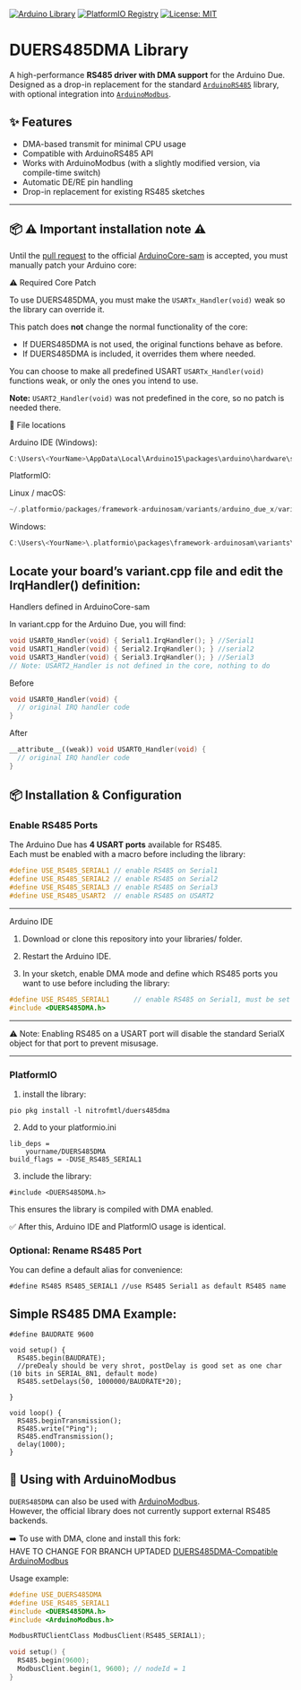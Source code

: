 [![Arduino Library](https://www.ardu-badge.com/badge/DUERS485DMA.svg?version=1.0.0)](https://www.ardu-badge.com/DUERS485DMA)
[![PlatformIO Registry](https://badges.registry.platformio.org/packages/yourname/library/DUERS485DMA.svg)](https://registry.platformio.org/libraries/yourname/DUERS485DMA)
[![License: MIT](https://img.shields.io/badge/License-MIT-yellow.svg)](LICENSE.md)

# DUERS485DMA Library

A high-performance **RS485 driver with DMA support** for the Arduino Due.  
Designed as a drop-in replacement for the standard [`ArduinoRS485`](https://www.arduino.cc/en/Reference/ArduinoRS485) library, with optional integration into [`ArduinoModbus`](https://www.arduino.cc/en/Reference/ArduinoModbus).  

## ✨ Features
- DMA-based transmit for minimal CPU usage  
- Compatible with ArduinoRS485 API  
- Works with ArduinoModbus (with a slightly modified version, via compile-time switch)  
- Automatic DE/RE pin handling  
- Drop-in replacement for existing RS485 sketches  

---

## 📦 ⚠️ Important installation note ⚠️

Until the [pull request](https://github.com/arduino/ArduinoCore-sam/pull/152) to the official [ArduinoCore-sam](https://github.com/arduino/ArduinoCore-sam) is accepted, you must manually patch your Arduino core:

⚠️ Required Core Patch

To use DUERS485DMA, you must make the `USARTx_Handler(void)` weak so the library can override it.

This patch does **not** change the normal functionality of the core:

- If DUERS485DMA is not used, the original functions behave as before.  
- If DUERS485DMA is included, it overrides them where needed.  

You can choose to make all predefined USART `USARTx_Handler(void)` functions weak, or only the ones you intend to use.  

**Note:** `USART2_Handler(void)` was not predefined in the core, so no patch is needed there.

📂 File locations

Arduino IDE (Windows):
```cpp
C:\Users\<YourName>\AppData\Local\Arduino15\packages\arduino\hardware\sam\1.6.12\variants\arduino_due_x\variant.cpp
```

PlatformIO:

Linux / macOS:
```cpp
~/.platformio/packages/framework-arduinosam/variants/arduino_due_x/variant.cpp
```

Windows:
```cpp
C:\Users\<YourName>\.platformio\packages\framework-arduinosam\variants\arduino_due_x\variant.cpp
```

## Locate your board’s variant.cpp file and edit the IrqHandler() definition:

Handlers defined in ArduinoCore-sam

In variant.cpp for the Arduino Due, you will find:
```cpp
void USART0_Handler(void) { Serial1.IrqHandler(); } //Serial1
void USART1_Handler(void) { Serial2.IrqHandler(); } //serial2
void USART3_Handler(void) { Serial3.IrqHandler(); } //Serial3
// Note: USART2_Handler is not defined in the core, nothing to do
```

Before
```cpp
void USART0_Handler(void) {
  // original IRQ handler code
}
```

After
```cpp
__attribute__((weak)) void USART0_Handler(void) {
  // original IRQ handler code
}
```

## 📦 Installation & Configuration

### Enable RS485 Ports
The Arduino Due has **4 USART ports** available for RS485.  
Each must be enabled with a macro before including the library:

```cpp
#define USE_RS485_SERIAL1 // enable RS485 on Serial1
#define USE_RS485_SERIAL2 // enable RS485 on Serial2
#define USE_RS485_SERIAL3 // enable RS485 on Serial3
#define USE_RS485_USART2  // enable RS485 on USART2
```
---

Arduino IDE

1. Download or clone this repository into your libraries/ folder.

2. Restart the Arduino IDE.

3. In your sketch, enable DMA mode and define which RS485 ports you want to use before including the library:
```cpp
#define USE_RS485_SERIAL1      // enable RS485 on Serial1, must be set before include
#include <DUERS485DMA.h>
```

---

⚠️ Note: Enabling RS485 on a USART port will disable the standard SerialX object for that port to prevent misusage.

---

### PlatformIO
1. install the library:
```
pio pkg install -l nitrofmtl/duers485dma
```
2. Add to your platformio.ini
```
lib_deps = 
    yourname/DUERS485DMA
build_flags = -DUSE_RS485_SERIAL1
```
3. include the library:
```
#include <DUERS485DMA.h>
```

This ensures the library is compiled with DMA enabled.

✅ After this, Arduino IDE and PlatformIO usage is identical.

### Optional: Rename RS485 Port

You can define a default alias for convenience:
```
#define RS485 RS485_SERIAL1 //use RS485 Serial1 as default RS485 name
```


## Simple RS485 DMA Example:
```
#define BAUDRATE 9600

void setup() {
  RS485.begin(BAUDRATE);
  //preDealy should be very shrot, postDelay is good set as one char (10 bits in SERIAL_8N1, default mode)
  RS485.setDelays(50, 1000000/BAUDRATE*20);

}

void loop() {
  RS485.beginTransmission();
  RS485.write("Ping");
  RS485.endTransmission();
  delay(1000);
}
```

## 🔗 Using with ArduinoModbus

`DUERS485DMA` can also be used with [ArduinoModbus](https://www.arduino.cc/en/Reference/ArduinoModbus).  
However, the official library does not currently support external RS485 backends.  

➡️ To use with DMA, clone and install this fork:  
HAVE TO CHANGE FOR BRANCH UPTADED [DUERS485DMA-Compatible ArduinoModbus](https://github.com/NitrofMtl/ArduinoModbusDUE)  

Usage example:  
```cpp
#define USE_DUERS485DMA
#define USE_RS485_SERIAL1
#include <DUERS485DMA.h>
#include <ArduinoModbus.h>

ModbusRTUClientClass ModbusClient(RS485_SERIAL1);

void setup() {
  RS485.begin(9600);
  ModbusClient.begin(1, 9600); // nodeId = 1
}
```
